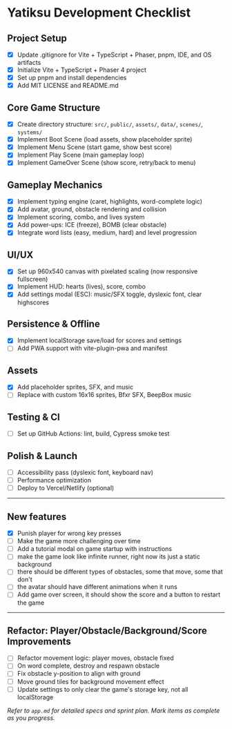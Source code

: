 # Yatiksu Development Checklist

## Project Setup
- [x] Update .gitignore for Vite + TypeScript + Phaser, pnpm, IDE, and OS artifacts
- [x] Initialize Vite + TypeScript + Phaser 4 project
- [x] Set up pnpm and install dependencies
- [x] Add MIT LICENSE and README.md

## Core Game Structure
- [x] Create directory structure: `src/`, `public/`, `assets/`, `data/`, `scenes/`, `systems/`
- [x] Implement Boot Scene (load assets, show placeholder sprite)
- [x] Implement Menu Scene (start game, show best score)
- [x] Implement Play Scene (main gameplay loop)
- [x] Implement GameOver Scene (show score, retry/back to menu)

## Gameplay Mechanics
- [x] Implement typing engine (caret, highlights, word-complete logic)
- [x] Add avatar, ground, obstacle rendering and collision
- [x] Implement scoring, combo, and lives system
- [x] Add power-ups: ICE (freeze), BOMB (clear obstacle)
- [x] Integrate word lists (easy, medium, hard) and level progression

## UI/UX
- [x] Set up 960x540 canvas with pixelated scaling (now responsive fullscreen)
- [x] Implement HUD: hearts (lives), score, combo
- [x] Add settings modal (ESC): music/SFX toggle, dyslexic font, clear highscores

## Persistence & Offline
- [x] Implement localStorage save/load for scores and settings
- [ ] Add PWA support with vite-plugin-pwa and manifest

## Assets
- [x] Add placeholder sprites, SFX, and music
- [ ] Replace with custom 16x16 sprites, Bfxr SFX, BeepBox music

## Testing & CI
- [ ] Set up GitHub Actions: lint, build, Cypress smoke test

## Polish & Launch
- [ ] Accessibility pass (dyslexic font, keyboard nav)
- [ ] Performance optimization
- [ ] Deploy to Vercel/Netlify (optional)

---
## New features
- [x] Punish player for wrong key presses
- [ ] Make the game more challenging over time
- [ ] Add a tutorial modal on game startup with instructions
- [ ] make the game look like infinite runner, right now its just a static background
- [ ] there should be different types of obstacles, some that move, some that don't
- [ ] the avatar should have different animations when it runs
- [ ] Add game over screen, it should show the score and a button to restart the game

---
## Refactor: Player/Obstacle/Background/Score Improvements
- [ ] Refactor movement logic: player moves, obstacle fixed
- [ ] On word complete, destroy and respawn obstacle
- [ ] Fix obstacle y-position to align with ground
- [ ] Move ground tiles for background movement effect
- [ ] Update settings to only clear the game's storage key, not all localStorage

*Refer to `app.md` for detailed specs and sprint plan. Mark items as complete as you progress.* 